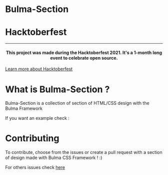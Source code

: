 # Bulma-Section

# Hacktoberfest

----------

<h4 align="center"> This project was made during the Hacktoberfest 2021. It's a 1-month long event to celebrate open source.</h4>

[Learn more about Hacktoberfest](https://hacktoberfest.digitalocean.com) 


# What is Bulma-Section ?

Bulma-Section is a collection of section of HTML/CSS design with the Bulma Framework

If you want an example check :


# Contributing

To contribute, choose from the issues or create a pull request with a section of design made with Bulma CSS Framework ! :)

For others issues check [here](https://github.com/Kryze/bulma-section/issues)

